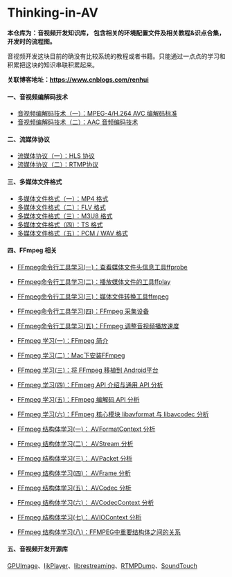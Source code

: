 # Thinking-in-AV
**本仓库为：音视频开发知识库， 包含相关的环境配置文件及相关教程&识点合集，开发时的流程图。**

音视频开发这块目前的确没有比较系统的教程或者书籍。只能通过一点点的学习和积累把这块的知识串联积累起来。

**关联博客地址：https://www.cnblogs.com/renhui**



#### 一、音视频编解码技术

- [音视频编解码技术（一）：MPEG-4/H.264 AVC 编解码标准](https://www.cnblogs.com/renhui/p/7019424.html)
- [音视频编解码技术（二）：AAC 音频编码技术](https://www.cnblogs.com/renhui/p/10412630.html)

#### 二、流媒体协议

- [流媒体协议（一）：HLS 协议](https://www.cnblogs.com/renhui/p/8081869.html)
- [流媒体协议（二）：RTMP协议](https://www.cnblogs.com/renhui/p/6641244.html)

#### 三、多媒体文件格式

- [多媒体文件格式（一）：MP4 格式](https://www.cnblogs.com/renhui/p/10341555.html)
- [多媒体文件格式（二）：FLV 格式](https://www.cnblogs.com/renhui/p/10348629.html)
- [多媒体文件格式（三）：M3U8 格式](https://www.cnblogs.com/renhui/p/10351870.html)
- [多媒体文件格式（四）：TS 格式](https://www.cnblogs.com/renhui/p/10362640.html)
- [多媒体文件格式（五）：PCM / WAV 格式](https://www.cnblogs.com/renhui/p/12148330.html)

#### 四、FFmpeg 相关

- [FFmpeg命令行工具学习(一)：查看媒体文件头信息工具ffprobe](http://www.cnblogs.com/renhui/p/9209664.html)
- [FFmpeg命令行工具学习(二)：播放媒体文件的工具ffplay](http://www.cnblogs.com/renhui/p/8458802.html)
- [FFmpeg命令行工具学习(三)：媒体文件转换工具ffmpeg](http://www.cnblogs.com/renhui/p/9223969.html)
- [FFmpeg命令行工具学习(四)：FFmpeg 采集设备](http://www.cnblogs.com/renhui/p/9223969.html)
- [FFmpeg命令行工具学习(五)：FFmpeg 调整音视频播放速度](https://www.cnblogs.com/renhui/p/10709074.html)

 

- [FFmpeg 学习(一)：FFmpeg 简介](http://www.cnblogs.com/renhui/p/6922971.html)
- [FFmpeg 学习(二)：Mac下安装FFmpeg](http://www.cnblogs.com/renhui/p/8458150.html)
- [FFmpeg 学习(三)：将 FFmpeg 移植到 Android平台](http://www.cnblogs.com/renhui/p/6934397.html)
- [FFmpeg 学习(四)：FFmpeg API 介绍与通用 API 分析](http://www.cnblogs.com/renhui/p/9293057.html)
- [FFmpeg 学习(五)：FFmpeg 编解码 API 分析](http://www.cnblogs.com/renhui/p/9328893.html)
- [FFmpeg 学习(六)：FFmpeg 核心模块 libavformat 与 libavcodec 分析](http://www.cnblogs.com/renhui/p/9343098.html)

 

- [FFmpeg 结构体学习(一)： AVFormatContext 分析](https://www.cnblogs.com/renhui/p/9361276.html)
- [FFmpeg 结构体学习(二)： AVStream 分析](https://www.cnblogs.com/renhui/p/9469856.html)
- [FFmpeg 结构体学习(三)： AVPacket 分析](https://www.cnblogs.com/renhui/p/9488751.html)
- [FFmpeg 结构体学习(四)： AVFrame 分析](https://www.cnblogs.com/renhui/p/9493393.html)
- [FFmpeg 结构体学习(五)： AVCodec 分析](https://www.cnblogs.com/renhui/p/9493690.html)
- [FFmpeg 结构体学习(六)： AVCodecContext 分析](https://www.cnblogs.com/renhui/p/9494286.html)
- [FFmpeg 结构体学习(七)： AVIOContext 分析](https://www.cnblogs.com/renhui/p/9494887.html)
- [FFmpeg 结构体学习(八)：FFMPEG中重要结构体之间的关系](https://www.cnblogs.com/renhui/p/9494890.html)

#### 五、音视频开发开源库

[GPUImage](https://github.com/CyberAgent/android-gpuimage)、[IjkPlayer](https://github.com/Bilibili/ijkplayer)、[librestreaming](https://github.com/lakeinchina/librestreaming)、[RTMPDump](http://rtmpdump.mplayerhq.hu/)、[SoundTouch](http://www.surina.net/soundtouch/sourcecode.html)

